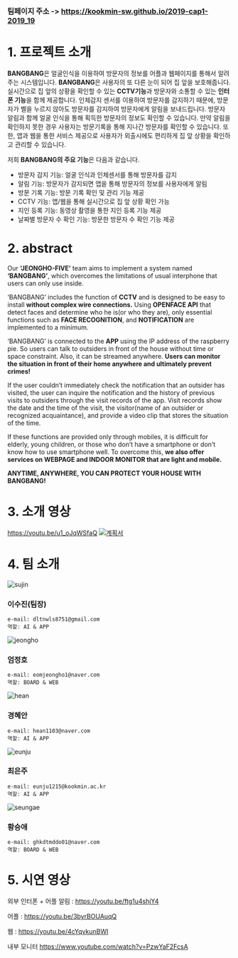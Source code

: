 ### 팀페이지 주소 -> https://kookmin-sw.github.io/2019-cap1-2019_19

# 1. 프로젝트 소개
 **BANGBANG**은 얼굴인식을 이용하여 방문자의 정보를 어플과 웹페이지를 통해서 알려주는 시스템입니다. **BANGBANG**은 사용자의 또 다른 눈이 되어 집 앞을 보호해줍니다. 실시간으로 집 앞의 상황을 확인할 수 있는 **CCTV기능**과 방문자와 소통할 수 있는 **인터폰 기능**을 함께 제공합니다. 
인체감지 센서를 이용하여 방문자를 감지하기 때문에, 방문자가 벨을 누르지 않아도 방문자를 감지하여 방문자에게 알림을 보내드립니다. 방문자 알림과 함께 얼굴 인식을 통해 획득한 방문자의 정보도 확인할 수 있습니다. 만약 알림을 확인하지 못한 경우 사용자는 방문기록을 통해 지나간 방문자를 확인할 수 있습니다. 또한, 앱과 웹을 통한 서비스 제공으로 사용자가 외출시에도 편리하게 집 앞 상황을 확인하고 관리할 수 있습니다.

저희 **BANGBANG의 주요 기능**은 다음과 같습니다.
 
* 방문자 감지 기능: 얼굴 인식과 인체센서를 통해 방문자를 감지 
* 알림 기능: 방문자가 감지되면 앱을 통해 방문자의 정보를 사용자에게 알림 
* 방문 기록 기능: 방문 기록 확인 및 관리 기능 제공 
* CCTV 기능: 앱/웹을 통해 실시간으로 집 앞 상황 확인 가능 
* 지인 등록 기능: 동영상 촬영을 통한 지인 등록 기능 제공 
* 날짜별 방문자 수 확인 기능: 방문한 방문자 수 확인 기능 제공
 
 
# 2. abstract
Our **‘JEONGHO-FIVE’** team aims to implement a system named **‘BANGBANG’**, which overcomes the limitations of usual interphone that users can only use inside.

‘BANGBANG’ includes the function of **CCTV** and is designed to be easy to install **without complex wire connections.** Using **OPENFACE API** that detect faces and determine who he is(or who they are), only essential functions such as **FACE RECOGNITION**, and **NOTIFICATION** are implemented to a minimum.

‘BANGBANG’ is connected to the **APP** using the IP address of the raspberry pie. So users can talk to outsiders in front of the house without time or space constraint. Also, it can be streamed anywhere. **Users can monitor the situation in front of their home anywhere and ultimately prevent crimes!**

If the user couldn’t immediately check the notification that an outsider has visited, the user can inquire the notification and the history of previous visits to outsiders through the visit records of the app. Visit records show the date and the time of the visit, the visitor(name of an outsider or recognized acquaintance), and provide a video clip that stores the situation of the time.

If these functions are provided only through mobiles, it is difficult for elderly, young children, or those who don’t have a smartphone or don’t know how to use smartphone well. To overcome this, **we also offer services on WEBPAGE and INDOOR MONITOR that are light and mobile.**

**ANYTIME, ANYWHERE, YOU CAN PROTECT YOUR HOUSE WITH BANGBANG!**


# 3. 소개 영상
https://youtu.be/u1_oJqWSfaQ
[![계획서](https://github.com/kookmin-sw/2019-cap1-2019_19/blob/master/images/계획서발표영상ppt.png)](https://youtu.be/u1_oJqWSfaQ)


# 4. 팀 소개

![sujin](./images/sujin.png)

### 이수진(팀장)
```
e-mail: dltnwls8751@gmail.com
역할: AI & APP
```
![jeongho](./images/jeongho.png)

### 엄정호
```
e-mail: eomjeongho1@naver.com
역할: BOARD & WEB
```
![hean](./images/hean.png)

### 경혜안
```
e-mail: hean1103@naver.com 
역할: AI & APP
```
![eunju](./images/eunju.png)

### 최은주
```
e-mail: eunju1215@kookmin.ac.kr 
역할: AI & APP
```
![seungae](./images/ghkdtmddo.png)
### 황승애
```
e-mail: ghkdtmddo01@naver.com
역할: BOARD & WEB
```


# 5. 시연 영상
외부 인터폰 + 어플 알림 : https://youtu.be/ftg1u4shjY4

어플 : https://youtu.be/3byrBOUAuqQ

웹 : https://youtu.be/4cYqvkunBWI

내부 모니터 https://www.youtube.com/watch?v=PzwYaF2FcsA

